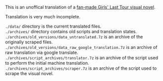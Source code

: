 This is an unoffical translation of a [fan-made Girls' Last Tour visual novel](https://rimsx.sakura.ne.jp/onemore/).

Translation is very much incomplete.

`./data/` directory is the current translated files.  
`./archives/` directory contains old scripts and translation states.  
`./archives/old_versions/data_untranslated.7z` is an archive of the originally scraped files.  
`./archives/old_versions/data_raw_google_translation.7z` is an archive of raw translation via google translate.  
`./archives/script_archives/translator.7z` is an archive of the script used to perform the initial machine translation.  
`./archives/script_archives/scraper.7z` is an archive of the script used to scrape the visual novel.  
